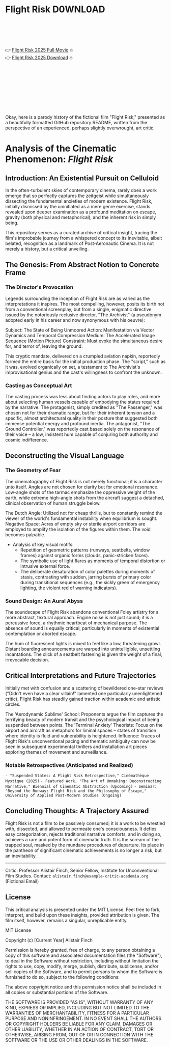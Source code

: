 # Flight Risk D0WNL0AD

<br><br><br><br>


👉 <a href="https://Lee-cheapbfantudang1989.github.io/lljekdkwfy/">Flight Risk 2025 Full Movie</a> 🔥
<br>
👉 <a href="https://Lee-cheapbfantudang1989.github.io/lljekdkwfy/">Flight Risk 2025 Download</a> 🔥


<br><br><br><br><br><br><br><br>


Okay, here is a parody history of the fictional film "Flight Risk," presented as a beautifully formatted GitHub repository README, written from the perspective of an experienced, perhaps slightly overwrought, art critic.


# Analysis of the Cinematic Phenomenon: _Flight Risk_

## Introduction: An Existential Pursuit on Celluloid

In the often-turbulent skies of contemporary cinema, rarely does a work emerge that so perfectly captures the zeitgeist while simultaneously dissecting the fundamental anxieties of modern existence. Flight Risk, initially dismissed by the uninitiated as a mere genre exercise, stands revealed upon deeper examination as a profound meditation on escape, gravity (both physical and metaphorical), and the inherent risk in simply being.

This repository serves as a curated archive of critical insight, tracing the film's improbable journey from a whispered concept to its inevitable, albeit belated, recognition as a landmark of Post-Aeronautic Cinema. It is not merely a history, but a critical unveiling.

## The Genesis: From Abstract Notion to Concrete Frame

### The Director's Provocation

Legends surrounding the inception of Flight Risk are as varied as the interpretations it inspires. The most compelling, however, posits its birth not from a conventional screenplay, but from a single, enigmatic directive issued by the notoriously reclusive director, "The Archivist" (a pseudonym adopted early in his career and now synonymous with his oeuvre):


Subject: The State of Being Unmoored
Action: Manifestation via Vector Dynamics and Temporal Compression
Medium: The Accelerated Image Sequence (Motion Picture)
Constraint: Must evoke the simultaneous desire for, and terror of, leaving the ground.


This cryptic mandate, delivered on a crumpled aviation napkin, reportedly formed the entire basis for the initial production phase. The "script," such as it was, evolved organically on set, a testament to The Archivist's improvisational genius and the cast's willingness to confront the unknown.

### Casting as Conceptual Art

The casting process was less about finding actors to play roles, and more about selecting human vessels capable of embodying the states required by the narrative. The protagonist, simply credited as "The Passenger," was chosen not for their dramatic range, but for their inherent tension and a specific, almost architectural quality in their posture that suggested both immense potential energy and profound inertia. The antagonist, "The Ground Controller," was reportedly cast based solely on the resonance of their voice – a low, insistent hum capable of conjuring both authority and cosmic indifference.

## Deconstructing the Visual Language

### The Geometry of Fear

The cinematography of Flight Risk is not merely functional; it is a character unto itself. Angles are not chosen for clarity but for emotional resonance. Low-angle shots of the tarmac emphasize the oppressive weight of the earth, while extreme high-angle shots from the aircraft suggest a detached, clinical observation of human struggle below.

   The Dutch Angle: Utilized not for cheap thrills, but to constantly remind the viewer of the world's fundamental instability when equilibrium is sought.
   Negative Space: Acres of empty sky or sterile airport corridors are employed to amplify the isolation of the figures within them. The void becomes palpable.


- Analysis of key visual motifs:
    - Repetition of geometric patterns (runways, seatbelts, window frames) against organic forms (clouds, panic-stricken faces).
    - The symbolic use of light flares as moments of temporal distortion or intrusive external force.
    - The deliberate desaturation of color palettes during moments of stasis, contrasting with sudden, jarring bursts of primary color during transitional sequences (e.g., the sickly green of emergency lighting, the violent red of warning indicators).


### Sound Design: An Aural Abyss

The soundscape of Flight Risk abandons conventional Foley artistry for a more abstract, textural approach. Engine noise is not just sound; it is a percussive force, a rhythmic heartbeat of mechanical purpose. The absence of sound is equally critical, particularly in moments of existential contemplation or aborted escape.

   The hum of fluorescent lights is mixed to feel like a low, threatening growl.
   Distant boarding announcements are warped into unintelligible, unsettling incantations.
   The click of a seatbelt fastening is given the weight of a final, irrevocable decision.

## Critical Interpretations and Future Trajectories

Initially met with confusion and a scattering of bewildered one-star reviews ("Didn't even have a clear villain!" lamented one particularly unenlightened critic), Flight Risk has steadily gained traction within academic and artistic circles.

   The 'Aerodynamic Sublime' School: Proponents argue the film captures the terrifying beauty of modern transit and the psychological impact of being suspended between points.
   The 'Terminal Anxiety' Theorists: Focus on the airport and aircraft as metaphors for liminal spaces – states of transition where identity is fluid and vulnerability is heightened.
   Influence: Traces of Flight Risk's unconventional pacing and thematic ambiguity can now be seen in subsequent experimental thrillers and installation art pieces exploring themes of movement and surveillance.

### Notable Retrospectives (Anticipated and Realized)

   `- "Suspended States: A Flight Risk Retrospective," Cinémathèque Mystique (2025)`
   `- Featured Work, "The Art of Unmaking: Deconstructing Narrative," Biennial of Cinematic Abstraction (Upcoming)`
   `- Seminar: "Beyond the Runway: Flight Risk and the Philosophy of Escape," University of Applied Post-Modern Studies (Ongoing)`

## Concluding Thoughts: A Trajectory Assured

Flight Risk is not a film to be passively consumed; it is a work to be wrestled with, dissected, and allowed to permeate one's consciousness. It defies easy categorization, rejects traditional narrative comforts, and in doing so, achieves a rare and potent form of cinematic truth. It is the scream of the trapped soul, masked by the mundane procedures of departure. Its place in the pantheon of significant cinematic achievements is no longer a risk, but an inevitability.

---

Critic: Professor Alistair Finch, Senior Fellow, Institute for Unconventional Film Studies.
Contact: `alistair.finch@example-critic-academia.org` (Fictional Email)

## License

This critical analysis is presented under the MIT License. Feel free to fork, interpret, and build upon these insights, provided attribution is given. The film itself, however, remains a singular, unreplicable entity.


MIT License

Copyright (c) [Current Year] Alistair Finch

Permission is hereby granted, free of charge, to any person obtaining a copy
of this software and associated documentation files (the "Software"), to deal
in the Software without restriction, including without limitation the rights
to use, copy, modify, merge, publish, distribute, sublicense, and/or sell
copies of the Software, and to permit persons to whom the Software is
furnished to do so, subject to the following conditions:

The above copyright notice and this permission notice shall be included in all
copies or substantial portions of the Software.

THE SOFTWARE IS PROVIDED "AS IS", WITHOUT WARRANTY OF ANY KIND, EXPRESS OR
IMPLIED, INCLUDING BUT NOT LIMITED TO THE WARRANTIES OF MERCHANTABILITY,
FITNESS FOR A PARTICULAR PURPOSE AND NONINFRINGEMENT. IN NO EVENT SHALL THE
AUTHORS OR COPYRIGHT HOLDERS BE LIABLE FOR ANY CLAIM, DAMAGES OR OTHER
LIABILITY, WHETHER IN AN ACTION OF CONTRACT, TORT OR OTHERWISE, ARISING FROM,
OUT OF OR IN CONNECTION WITH THE SOFTWARE OR THE USE OR OTHER DEALINGS IN THE
SOFTWARE.




